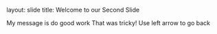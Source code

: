 layout: slide
title: Welcome to our Second Slide

My message is do good work 
That was tricky!
Use left arrow to go back
